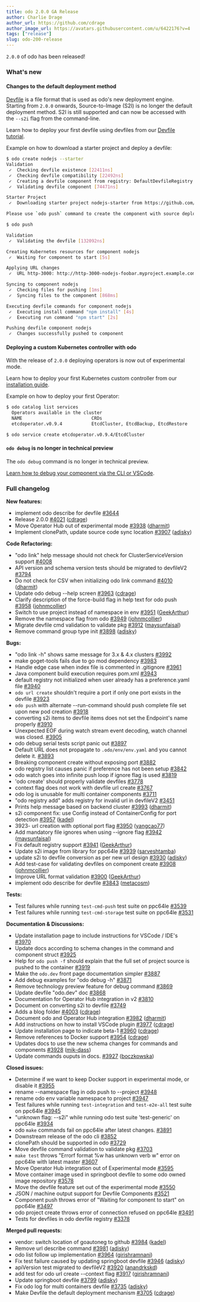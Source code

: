 ```yaml
---
title: odo 2.0.0 GA Release
author: Charlie Drage
author_url: https://github.com/cdrage
author_image_url: https://avatars.githubusercontent.com/u/6422176?v=4
tags: ["release"]
slug: odo-200-release
---
```



`2.0.0` of odo has been released!
<!--truncate-->

### What's new

#### Changes to the default deployment method

[Devfile](https://devfile.github.io/) is a file format that is used as odo's new deployment engine. Starting from `2.0.0` onwards, Source-to-Image (S2I) is no longer the default deployment method. S2I is still supported and can now be accessed with the `--s2i` flag from the command-line.

Learn how to deploy your first devfile using devfiles from our [Devfile tutorial](../docs/getting-started/quickstart).

Example on how to download a starter project and deploy a devfile:

```sh
$ odo create nodejs --starter
Validation
 ✓  Checking devfile existence [22411ns]
 ✓  Checking devfile compatibility [22492ns]
 ✓  Creating a devfile component from registry: DefaultDevfileRegistry [24341ns]
 ✓  Validating devfile component [74471ns]

Starter Project
 ✓  Downloading starter project nodejs-starter from https://github.com/odo-devfiles/nodejs-ex.git [479ms]

Please use `odo push` command to create the component with source deployed

$ odo push

Validation
 ✓  Validating the devfile [132092ns]

Creating Kubernetes resources for component nodejs
 ✓  Waiting for component to start [5s]

Applying URL changes
 ✓  URL http-3000: http://http-3000-nodejs-foobar.myproject.example.com/ created

Syncing to component nodejs
 ✓  Checking files for pushing [1ms]
 ✓  Syncing files to the component [868ms]

Executing devfile commands for component nodejs
 ✓  Executing install command "npm install" [4s]
 ✓  Executing run command "npm start" [2s]

Pushing devfile component nodejs
 ✓  Changes successfully pushed to component
```

#### Deploying a custom Kubernetes controller with odo

With the release of `2.0.0` deploying operators is now out of experimental mode.

Learn how to deploy your first Kubernetes custom controller from our [installation guide](../docs/getting-started/cluster-setup/kubernetes).

Example on how to deploy your first Operator:

```sh
$ odo catalog list services
  Operators available in the cluster
  NAME                          CRDs
  etcdoperator.v0.9.4           EtcdCluster, EtcdBackup, EtcdRestore

$ odo service create etcdoperator.v0.9.4/EtcdCluster
```

#### `odo debug` is no longer in technical preview

The `odo debug` command is no longer in technical preview.

[Learn how to debug your component via the CLI or VSCode](#).

### Full changelog

**New features:**

- implement odo describe for devfile [\#3644](https://github.com/redhat-developer/odo/issues/3644)
- Release 2.0.0 [\#4021](https://github.com/redhat-developer/odo/pull/4021) ([cdrage](https://github.com/cdrage))
- Move Operator Hub out of experimental mode [\#3938](https://github.com/redhat-developer/odo/pull/3938) ([dharmit](https://github.com/dharmit))
- Implement clonePath, update source code sync location [\#3907](https://github.com/redhat-developer/odo/pull/3907) ([adisky](https://github.com/adisky))

**Code Refactoring:**

- "odo link" help message should not check for ClusterServiceVersion support [\#4008](https://github.com/redhat-developer/odo/issues/4008)
- API version and schema version tests should be migrated to devfileV2 [\#3794](https://github.com/redhat-developer/odo/issues/3794)
- Do not check for CSV when initializing odo link command [\#4010](https://github.com/redhat-developer/odo/pull/4010) ([dharmit](https://github.com/dharmit))
- Update odo debug --help screen [\#3963](https://github.com/redhat-developer/odo/pull/3963) ([cdrage](https://github.com/cdrage))
- Clarify description of the force-build flag in help text for odo push [\#3958](https://github.com/redhat-developer/odo/pull/3958) ([johnmcollier](https://github.com/johnmcollier))
- Switch to use project instead of namespace in env [\#3951](https://github.com/redhat-developer/odo/pull/3951) ([GeekArthur](https://github.com/GeekArthur))
- Remove the namespace flag from odo [\#3949](https://github.com/redhat-developer/odo/pull/3949) ([johnmcollier](https://github.com/johnmcollier))
- Migrate devfile cmd validation to validate pkg [\#3912](https://github.com/redhat-developer/odo/pull/3912) ([maysunfaisal](https://github.com/maysunfaisal))
- Remove command group type init [\#3898](https://github.com/redhat-developer/odo/pull/3898) ([adisky](https://github.com/adisky))

**Bugs:**

- "odo link -h" shows same message for 3.x & 4.x clusters [\#3992](https://github.com/redhat-developer/odo/issues/3992)
- make goget-tools fails due to go mod dependency [\#3983](https://github.com/redhat-developer/odo/issues/3983)
- Handle edge case when index file is commented in .gitignore [\#3961](https://github.com/redhat-developer/odo/issues/3961)
- Java component build execution requires pom.xml [\#3943](https://github.com/redhat-developer/odo/issues/3943)
- default registry not initialized when user already has a preference.yaml file [\#3940](https://github.com/redhat-developer/odo/issues/3940)
- `odo url create` shouldn't require a port if only one port exists in the devfile [\#3923](https://github.com/redhat-developer/odo/issues/3923)
- `odo push` with alternate --run-command should push complete file set upon new pod creation [\#3918](https://github.com/redhat-developer/odo/issues/3918)
- converting s2i items to devfile items does not set the Endpoint's name properly [\#3910](https://github.com/redhat-developer/odo/issues/3910)
- Unexpected EOF during watch stream event decoding, watch channel was closed. [\#3905](https://github.com/redhat-developer/odo/issues/3905)
- odo debug serial tests script panic out [\#3897](https://github.com/redhat-developer/odo/issues/3897)
- Default URL does not propagate to `.odo/env/env.yaml` and you cannot delete it. [\#3893](https://github.com/redhat-developer/odo/issues/3893)
- Breaking component create without exposing port [\#3882](https://github.com/redhat-developer/odo/issues/3882)
- odo registry list causes panic if preference has not been setup [\#3842](https://github.com/redhat-developer/odo/issues/3842)
- odo watch goes into infinite push loop if ignore flag is used [\#3819](https://github.com/redhat-developer/odo/issues/3819)
- 'odo create' should properly validate devfiles [\#3778](https://github.com/redhat-developer/odo/issues/3778)
- context flag does not work with devfile url create [\#3767](https://github.com/redhat-developer/odo/issues/3767)
- odo log is unusable for multi container components [\#3711](https://github.com/redhat-developer/odo/issues/3711)
- "odo registry add" adds registry for invalid url in devfileV2 [\#3451](https://github.com/redhat-developer/odo/issues/3451)
- Prints help message based on backend cluster [\#3993](https://github.com/redhat-developer/odo/pull/3993) ([dharmit](https://github.com/dharmit))
- s2i component fix: use Config instead of ContainerConfig for port detection [\#3957](https://github.com/redhat-developer/odo/pull/3957) ([kadel](https://github.com/kadel))
- 3923- url creation with optional port flag [\#3950](https://github.com/redhat-developer/odo/pull/3950) ([yangcao77](https://github.com/yangcao77))
- Add mandatory file ignores when using --ignore flag [\#3942](https://github.com/redhat-developer/odo/pull/3942) ([maysunfaisal](https://github.com/maysunfaisal))
- Fix default registry support [\#3941](https://github.com/redhat-developer/odo/pull/3941) ([GeekArthur](https://github.com/GeekArthur))
- Update s2i image from library for ppc64le [\#3939](https://github.com/redhat-developer/odo/pull/3939) ([sarveshtamba](https://github.com/sarveshtamba))
- update s2i to devfile conversion as per new url design [\#3930](https://github.com/redhat-developer/odo/pull/3930) ([adisky](https://github.com/adisky))
- Add test-case for validating devfiles on component create [\#3908](https://github.com/redhat-developer/odo/pull/3908) ([johnmcollier](https://github.com/johnmcollier))
- Improve URL format validation [\#3900](https://github.com/redhat-developer/odo/pull/3900) ([GeekArthur](https://github.com/GeekArthur))
- implement odo describe for devfile [\#3843](https://github.com/redhat-developer/odo/pull/3843) ([metacosm](https://github.com/metacosm))

**Tests:**

- Test failures while running `test-cmd-push` test suite on ppc64le [\#3539](https://github.com/redhat-developer/odo/issues/3539)
- Test failures while running `test-cmd-storage` test suite on ppc64le [\#3531](https://github.com/redhat-developer/odo/issues/3531)

**Documentation & Discussions:**

- Update installation page to include instructions for VSCode / IDE's [\#3970](https://github.com/redhat-developer/odo/issues/3970)
- Update docs according to schema changes in the command and component struct [\#3925](https://github.com/redhat-developer/odo/issues/3925)
- Help for `odo push -f` should explain that the full set of project source is pushed to the container [\#3919](https://github.com/redhat-developer/odo/issues/3919)
- Make the `odo.dev` front page documentation simpler [\#3887](https://github.com/redhat-developer/odo/issues/3887)
- Add debug examples for "odo debug -h" [\#3871](https://github.com/redhat-developer/odo/issues/3871)
- Remove technology preview feature for debug command [\#3869](https://github.com/redhat-developer/odo/issues/3869)
- Update devfile "odo.dev" doc [\#3868](https://github.com/redhat-developer/odo/issues/3868)
- Documentation for Operator Hub integration in v2 [\#3810](https://github.com/redhat-developer/odo/issues/3810)
- Document on converting s2i to devfile [\#3749](https://github.com/redhat-developer/odo/issues/3749)
- Adds a blog folder [\#4003](https://github.com/redhat-developer/odo/pull/4003) ([cdrage](https://github.com/cdrage))
- Document odo and Operator Hub integration [\#3982](https://github.com/redhat-developer/odo/pull/3982) ([dharmit](https://github.com/dharmit))
- Add instructions on how to install VSCode plugin [\#3977](https://github.com/redhat-developer/odo/pull/3977) ([cdrage](https://github.com/cdrage))
- Update installation page to indicate beta-1 [\#3960](https://github.com/redhat-developer/odo/pull/3960) ([cdrage](https://github.com/cdrage))
- Remove references to Docker support [\#3954](https://github.com/redhat-developer/odo/pull/3954) ([cdrage](https://github.com/cdrage))
- Updates docs to use the new schema changes for commands and components [\#3928](https://github.com/redhat-developer/odo/pull/3928) ([mik-dass](https://github.com/mik-dass))
- Update commands ouputs in docs. [\#3927](https://github.com/redhat-developer/odo/pull/3927) ([boczkowska](https://github.com/boczkowska))

**Closed issues:**

- Determine if we want to keep Docker support in experimental mode, or disable it [\#3955](https://github.com/redhat-developer/odo/issues/3955)
- rename --namespace flag in odo push to --project [\#3948](https://github.com/redhat-developer/odo/issues/3948)
- rename odo env variable namespace to project [\#3947](https://github.com/redhat-developer/odo/issues/3947)
- Test failures while running `test-integration`  and `test-e2e-all` test suite on ppc64le [\#3945](https://github.com/redhat-developer/odo/issues/3945)
- "unknown flag: --s2i" while running odo test suite 'test-generic' on ppc64le [\#3934](https://github.com/redhat-developer/odo/issues/3934)
- odo `make` commands fail on ppc64le after latest changes. [\#3891](https://github.com/redhat-developer/odo/issues/3891)
- Downstream release of the odo cli [\#3852](https://github.com/redhat-developer/odo/issues/3852)
- clonePath should be supported in odo [\#3729](https://github.com/redhat-developer/odo/issues/3729)
- Move devfile command validation to validate pkg [\#3703](https://github.com/redhat-developer/odo/issues/3703)
- `make test` throws "Errorf format %w has unknown verb w" error on ppc64le with latest master [\#3607](https://github.com/redhat-developer/odo/issues/3607)
- Move Operator Hub integration out of Experimental mode [\#3595](https://github.com/redhat-developer/odo/issues/3595)
- Move container image used in springboot devfile to some odo owned image repository [\#3578](https://github.com/redhat-developer/odo/issues/3578)
- Move the devfile feature set out of the experimental mode [\#3550](https://github.com/redhat-developer/odo/issues/3550)
- JSON  / machine output support for Devfile Components [\#3521](https://github.com/redhat-developer/odo/issues/3521)
- Component push throws error of "Waiting for component to start" on ppc64le [\#3497](https://github.com/redhat-developer/odo/issues/3497)
- odo project create throws error of connection refused on ppc64le [\#3491](https://github.com/redhat-developer/odo/issues/3491)
- Tests for devfiles in odo devfile registry [\#3378](https://github.com/redhat-developer/odo/issues/3378)

**Merged pull requests:**

- vendor: switch location of goautoneg to github [\#3984](https://github.com/redhat-developer/odo/pull/3984) ([kadel](https://github.com/kadel))
- Remove url describe command [\#3981](https://github.com/redhat-developer/odo/pull/3981) ([adisky](https://github.com/adisky))
- odo list follow up implementation [\#3964](https://github.com/redhat-developer/odo/pull/3964) ([girishramnani](https://github.com/girishramnani))
- Fix test failure caused by updating springboot devfile [\#3946](https://github.com/redhat-developer/odo/pull/3946) ([adisky](https://github.com/adisky))
- apiVersion test migrated to devfileV2 [\#3920](https://github.com/redhat-developer/odo/pull/3920) ([anandrkskd](https://github.com/anandrkskd))
- add test for odo url create --context flag [\#3917](https://github.com/redhat-developer/odo/pull/3917) ([girishramnani](https://github.com/girishramnani))
- Update springboot devfile [\#3799](https://github.com/redhat-developer/odo/pull/3799) ([adisky](https://github.com/adisky))
- Fix odo log for multi containers devfile [\#3735](https://github.com/redhat-developer/odo/pull/3735) ([adisky](https://github.com/adisky))
- Make Devfile the default deployment mechanism [\#3705](https://github.com/redhat-developer/odo/pull/3705) ([cdrage](https://github.com/cdrage))
